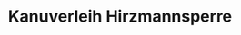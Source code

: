 ---
title: "Kanuverleih Hirzmannsperre"
url: /edelschrott/kanuverleih-hirzmannsperre/
shop: Mieten
---